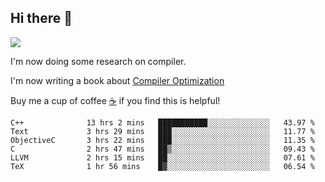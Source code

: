 


<!--
**liusy58/liusy58** is a ✨ _special_ ✨ repository because its `README.md` (this file) appears on your GitHub profile.

Here are some ideas to get you started:

- 🔭 I’m currently working on ...
- 🌱 I’m currently learning ...
- 👯 I’m looking to collaborate on ...
- 🤔 I’m looking for help with ...
- 💬 Ask me about ...
- 📫 How to reach me: ...
- 😄 Pronouns: ...
- ⚡ Fun fact: ...
-->
<!--
![](https://komarev.com/ghpvc/?username=liusy58&color=brightgreen&label=PROFILE+VIEWS)




- 🔭 I’m currently working on my .
- 📫 How to reach me:plz contact me by [email](liusy58@,ail2.sysu.edu.cn) or WeChat(LIUSIYU_58)
- 🏫 I'm an undergraduate in Sun-Yat-sen University majoring in the computer science. Expected to graduate in Spring 2021.
- 👯 I'm now interested in System such as OS, Compiler and Database. 
- 🤔 I’m looking for help with Database System.
-->

## Hi there 👋
![](https://komarev.com/ghpvc/?username=liusy58&color=brightgreen&label=PROFILE+VIEWS)



I'm now doing some research on compiler.

I'm now writing a book about [Compiler Optimization](https://github.com/liusy58/CompilerNotes) 

Buy me a cup of coffee [☕️](https://user-images.githubusercontent.com/45984215/202376581-4837a283-4812-4063-82bc-cc9c3101d3a5.jpg) if you find this is helpful!


 <!--START_SECTION:waka-->

```text
C++              13 hrs 2 mins   ███████████░░░░░░░░░░░░░░   43.97 %
Text             3 hrs 29 mins   ███░░░░░░░░░░░░░░░░░░░░░░   11.77 %
ObjectiveC       3 hrs 22 mins   ███░░░░░░░░░░░░░░░░░░░░░░   11.35 %
C                2 hrs 47 mins   ██▒░░░░░░░░░░░░░░░░░░░░░░   09.43 %
LLVM             2 hrs 15 mins   ██░░░░░░░░░░░░░░░░░░░░░░░   07.61 %
TeX              1 hr 56 mins    █▓░░░░░░░░░░░░░░░░░░░░░░░   06.54 %
```

<!--END_SECTION:waka-->
